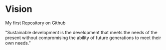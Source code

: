 # Vision
My first Repository on Github

"Sustainable development is the development that meets the needs of the present without compromising the ability of future generations to meet their own needs.” 
